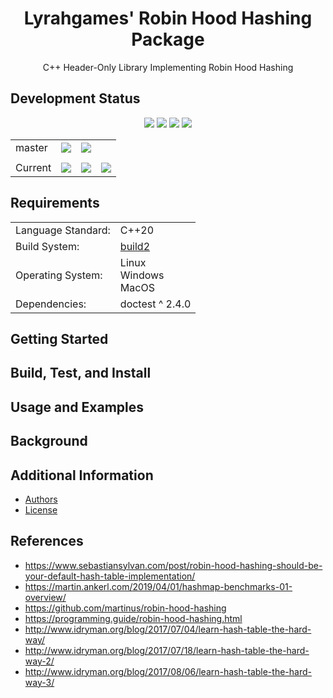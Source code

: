 <h1 align="center">
    Lyrahgames' Robin Hood Hashing Package
</h1>

<p align="center">
    C++ Header-Only Library Implementing Robin Hood Hashing
</p>

## Development Status

<p align="center">
    <img src="https://img.shields.io/github/languages/top/lyrahgames/robin-hood.svg?style=for-the-badge">
    <img src="https://img.shields.io/github/languages/code-size/lyrahgames/robin-hood.svg?style=for-the-badge">
    <img src="https://img.shields.io/github/repo-size/lyrahgames/robin-hood.svg?style=for-the-badge">
    <a href="COPYING.md">
        <img src="https://img.shields.io/github/license/lyrahgames/robin-hood.svg?style=for-the-badge&color=blue">
    </a>
</p>

<b>
<table align="center">
    <tr>
        <td>
            master
        </td>
        <td>
            <a href="https://github.com/lyrahgames/robin-hood">
                <img src="https://img.shields.io/github/last-commit/lyrahgames/robin-hood/master.svg?logo=github&logoColor=white">
            </a>
        </td>    
        <!-- <td>
            <a href="https://circleci.com/gh/lyrahgames/robin-hood/tree/master"><img src="https://circleci.com/gh/lyrahgames/robin-hood/tree/master.svg?style=svg"></a>
        </td> -->
        <!-- <td>
            <a href="https://codecov.io/gh/lyrahgames/robin-hood">
              <img src="https://codecov.io/gh/lyrahgames/robin-hood/branch/master/graph/badge.svg" />
            </a>
        </td> -->
        <td>
            <a href="https://ci.cppget.org/?builds=robin-hood&pv=&tc=*&cf=&mn=&tg=&rs=*">
                <img src="https://img.shields.io/badge/b|2 ci.cppget.org-Click here!-blue">
            </a>
        </td>
    </tr>
    <!-- <tr>
        <td>
            develop
        </td>
        <td>
            <a href="https://github.com/lyrahgames/robin-hood/tree/develop">
                <img src="https://img.shields.io/github/last-commit/lyrahgames/robin-hood/develop.svg?logo=github&logoColor=white">
            </a>
        </td>    
        <td>
            <a href="https://circleci.com/gh/lyrahgames/robin-hood/tree/develop"><img src="https://circleci.com/gh/lyrahgames/robin-hood/tree/develop.svg?style=svg"></a>
        </td>
        <td>
            <a href="https://codecov.io/gh/lyrahgames/robin-hood">
              <img src="https://codecov.io/gh/lyrahgames/robin-hood/branch/develop/graph/badge.svg" />
            </a>
        </td>
    </tr> -->
    <tr>
        <td>
        </td>
    </tr>
    <tr>
        <td>
            Current
        </td>
        <td>
            <a href="https://github.com/lyrahgames/robin-hood">
                <img src="https://img.shields.io/github/commit-activity/y/lyrahgames/robin-hood.svg?logo=github&logoColor=white">
            </a>
        </td>
        <!-- <td>
            <img src="https://img.shields.io/github/release/lyrahgames/robin-hood.svg?logo=github&logoColor=white">
        </td>
        <td>
            <img src="https://img.shields.io/github/release-pre/lyrahgames/robin-hood.svg?label=pre-release&logo=github&logoColor=white">
        </td> -->
        <td>
            <img src="https://img.shields.io/github/tag/lyrahgames/robin-hood.svg?logo=github&logoColor=white">
        </td>
        <td>
            <img src="https://img.shields.io/github/tag-date/lyrahgames/robin-hood.svg?label=latest%20tag&logo=github&logoColor=white">
        </td>
        <!-- <td>
            <a href="https://queue.cppget.org/robin-hood">
                <img src="https://img.shields.io/website/https/queue.cppget.org/robin-hood.svg?down_message=empty&down_color=blue&label=b|2%20queue.cppget.org&up_color=orange&up_message=running">
            </a>
        </td> -->
    </tr>
</table>
</b>

## Requirements
<b>
<table>
    <tr>
        <td>Language Standard:</td>
        <td>C++20</td>
    </tr>
    <tr>
        <td>Build System:</td>
        <td>
            <a href="https://build2.org/">build2</a>
        </td>
    </tr>
    <tr>
        <td>Operating System:</td>
        <td>
            Linux<br>
            Windows<br>
            MacOS
        </td>
    </tr>
    <tr>
        <td>Dependencies:</td>
        <td>
            doctest ^ 2.4.0
        </td>
    </tr>
</table>
</b>

## Getting Started
## Build, Test, and Install
## Usage and Examples
## Background

## Additional Information
- [Authors](AUTHORS.md)
- [License](COPYING.md)

## References

- https://www.sebastiansylvan.com/post/robin-hood-hashing-should-be-your-default-hash-table-implementation/
- https://martin.ankerl.com/2019/04/01/hashmap-benchmarks-01-overview/
- https://github.com/martinus/robin-hood-hashing
- https://programming.guide/robin-hood-hashing.html
- http://www.idryman.org/blog/2017/07/04/learn-hash-table-the-hard-way/
- http://www.idryman.org/blog/2017/07/18/learn-hash-table-the-hard-way-2/
- http://www.idryman.org/blog/2017/08/06/learn-hash-table-the-hard-way-3/